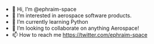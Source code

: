 - 👋 Hi, I’m @ephraim-space
- 👀 I’m interested in aerospace software products. 
- 🌱 I’m currently learning Python
- 💞️ I’m looking to collaborate on anything Aerospace!
- 📫 How to reach me  https://twitter.com/ephraim-space

<!---
ephraim-space/ephraim-space is a ✨ special ✨ repository because its `README.md` (this file) appears on your GitHub profile.
You can click the Preview link to take a look at your changes.
--->
